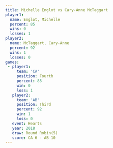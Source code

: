 ```yaml
---
title: Michelle Englot vs Cary-Anne McTaggart
player1:                    
  name: Englot, Michelle    
  percent: 85               
  wins: 0                   
  losses: 1                 
player2:                    
  name: McTaggart, Cary-Anne
  percent: 92               
  wins: 1                   
  losses: 0                 
games:
 - player1:          
     team: 'CA'      
     position: Fourth
     percent: 85     
     win: 0          
     loss: 1         
   player2:         
     team: 'AB'     
     position: Third
     percent: 92    
     win: 1         
     loss: 0        
   event: Hearts       
   year: 2018          
   draw: Round Robin(5)
   score: CA 6 - AB 10 
---
```


